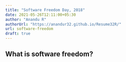 ```yaml
---
title: "Software Freedom Day, 2018"
date: 2021-05-26T12:11:00+05:30
author: "Anandu R"
authorUrl: "https://anandur32.github.io/Resume32R/"
url: software-freedom
draft: true
---
```


## What is software freedom?
